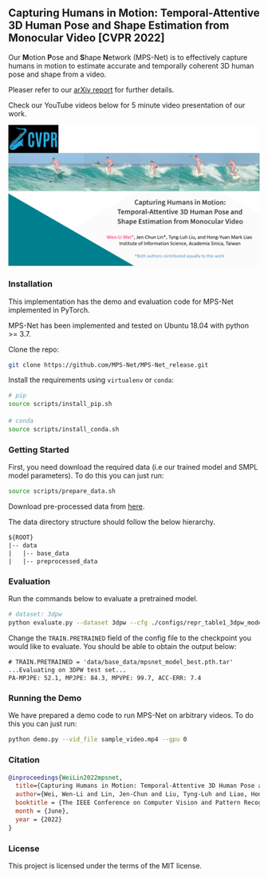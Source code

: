 ## Capturing Humans in Motion: Temporal-Attentive 3D Human Pose and Shape Estimation from Monocular Video [CVPR 2022]

Our **M**otion **P**ose and **S**hape **N**etwork (MPS-Net) is to effectively capture humans in motion to estimate accurate and temporally coherent 3D human pose and shape from a video.

Pleaser refer to our [arXiv report](https://arxiv.org/abs/2203.08534) for further details.

Check our YouTube videos below for 5 minute video presentation of our work.

[![PaperVideo](https://github.com/MPS-Net/MPS-Net/blob/gh-pages/Fig.png)](https://www.youtube.com/watch?v=lBZikM1vM60)

### Installation

This implementation has the demo and evaluation code for MPS-Net implemented in PyTorch.

MPS-Net has been implemented and tested on Ubuntu 18.04 with python >= 3.7. 

Clone the repo:
```bash
git clone https://github.com/MPS-Net/MPS-Net_release.git
```

Install the requirements using `virtualenv` or `conda`:
```bash
# pip
source scripts/install_pip.sh

# conda
source scripts/install_conda.sh
```

### Getting Started

First, you need download the required data (i.e our trained model and SMPL model parameters). To do this you can just run:

```bash
source scripts/prepare_data.sh
```

Download pre-processed data from [here](https://drive.google.com/drive/folders/1YTdq-9vP3E_eGDZXhxbHmxqDY6UIN_Cb?usp=sharing).

The data directory structure should follow the below hierarchy.
```
${ROOT}  
|-- data  
|   |-- base_data  
|   |-- preprocessed_data  
```

### Evaluation

Run the commands below to evaluate a pretrained model.
```bash
# dataset: 3dpw
python evaluate.py --dataset 3dpw --cfg ./configs/repr_table1_3dpw_model.yaml --gpu 0
```

Change the `TRAIN.PRETRAINED` field of the config file to the checkpoint you would like to evaluate.
You should be able to obtain the output below:

```shell script
# TRAIN.PRETRAINED = 'data/base_data/mpsnet_model_best.pth.tar'
...Evaluating on 3DPW test set...
PA-MPJPE: 52.1, MPJPE: 84.3, MPVPE: 99.7, ACC-ERR: 7.4
```

### Running the Demo

We have prepared a demo code to run MPS-Net on arbitrary videos. 
To do this you can just run:

```bash
python demo.py --vid_file sample_video.mp4 --gpu 0
```

### Citation

```bibtex
@inproceedings{WeiLin2022mpsnet,
  title={Capturing Humans in Motion: Temporal-Attentive 3D Human Pose and Shape Estimation from Monocular Video},
  author={Wei, Wen-Li and Lin, Jen-Chun and Liu, Tyng-Luh and Liao, Hong-Yuan Mark},
  booktitle = {The IEEE Conference on Computer Vision and Pattern Recognition (CVPR)},
  month = {June},
  year = {2022}
}
```

### License
This project is licensed under the terms of the MIT license.


